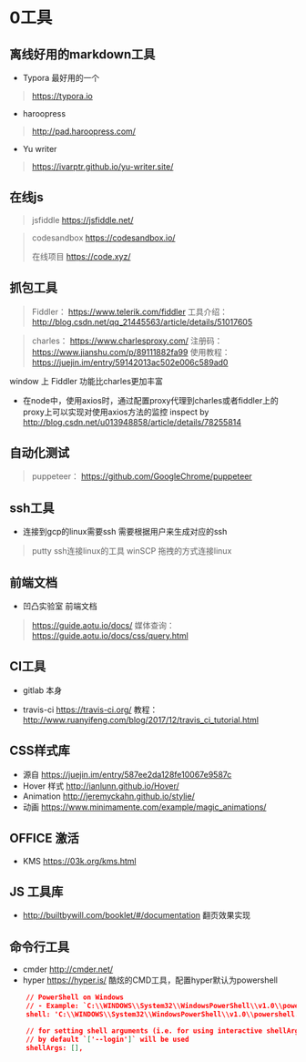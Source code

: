 # 0工具



## 离线好用的markdown工具

* Typora 最好用的一个

> https://typora.io

* haroopress

> http://pad.haroopress.com/

* Yu writer
> https://ivarptr.github.io/yu-writer.site/

## 在线js

> jsfiddle https://jsfiddle.net/

> codesandbox https://codesandbox.io/
>
> 在线项目 https://code.xyz/


## 抓包工具

> Fiddler： https://www.telerik.com/fiddler
工具介绍： http://blog.csdn.net/qq_21445563/article/details/51017605

> charles： https://www.charlesproxy.com/
> 注册码： https://www.jianshu.com/p/89111882fa99
> 使用教程： https://juejin.im/entry/59142013ac502e006c589ad0

window 上 Fiddler 功能比charles更加丰富
* 在node中，使用axios时，通过配置proxy代理到charles或者fiddler上的proxy上可以实现对使用axios方法的监控
inspect by http://blog.csdn.net/u013948858/article/details/78255814


## 自动化测试
> puppeteer： https://github.com/GoogleChrome/puppeteer

## ssh工具

* 连接到gcp的linux需要ssh 需要根据用户来生成对应的ssh

> putty ssh连接linux的工具
> winSCP 拖拽的方式连接linux

## 前端文档

* 凹凸实验室 前端文档

> https://guide.aotu.io/docs/
> 媒体查询： https://guide.aotu.io/docs/css/query.html


## CI工具

* gitlab 本身

* travis-ci https://travis-ci.org/ 教程：http://www.ruanyifeng.com/blog/2017/12/travis_ci_tutorial.html

## CSS样式库

* 源自 https://juejin.im/entry/587ee2da128fe10067e9587c
* Hover 样式 http://ianlunn.github.io/Hover/
* Animation  http://jeremyckahn.github.io/stylie/
* 动画 https://www.minimamente.com/example/magic_animations/



## OFFICE 激活
 * KMS https://03k.org/kms.html

## JS 工具库
* http://builtbywill.com/booklet/#/documentation 翻页效果实现

## 命令行工具
* cmder http://cmder.net/ 
* hyper  https://hyper.is/ 酷炫的CMD工具，配置hyper默认为powershell
``` json 
    // PowerShell on Windows
    // - Example: `C:\\WINDOWS\\System32\\WindowsPowerShell\\v1.0\\powershell.exe`
    shell: 'C:\\WINDOWS\\System32\\WindowsPowerShell\\v1.0\\powershell.exe',

    // for setting shell arguments (i.e. for using interactive shellArgs: `['-i']`)
    // by default `['--login']` will be used
    shellArgs: [],
```